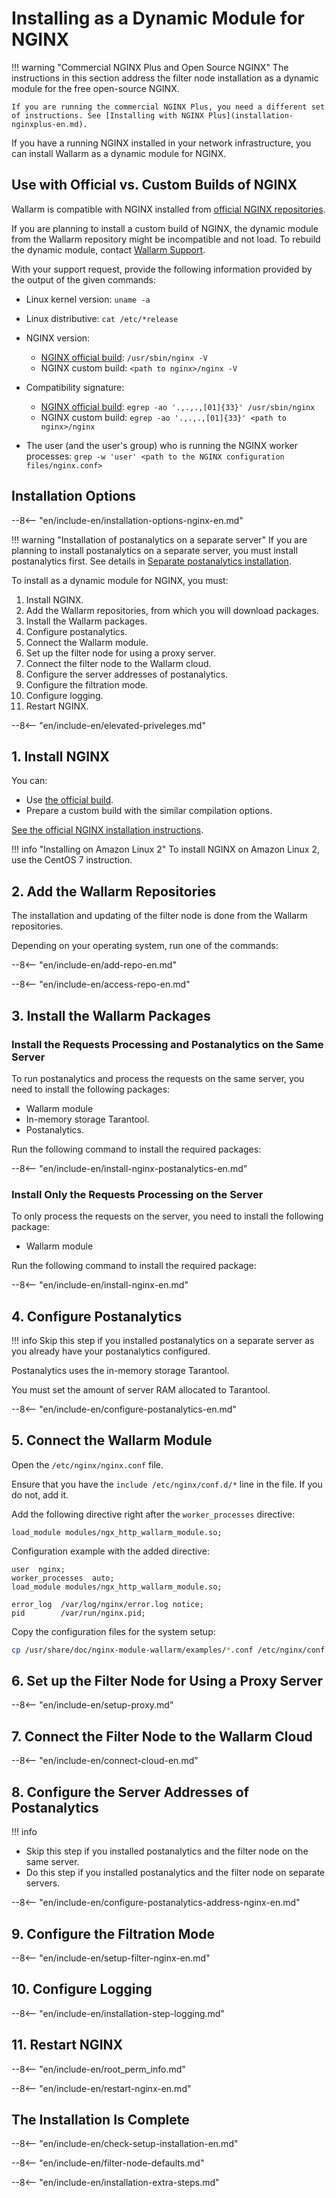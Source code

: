 # Installing as a Dynamic Module for NGINX

!!! warning "Commercial NGINX Plus and Open Source NGINX"
    The instructions in this section address the filter node installation as a dynamic module for the free open-source NGINX.

    If you are running the commercial NGINX Plus, you need a different set of instructions. See [Installing with NGINX Plus](installation-nginxplus-en.md).

If you have a running NGINX installed in your network infrastructure, you can install
Wallarm as a dynamic module for NGINX.

## Use with Official vs. Custom Builds of NGINX

Wallarm is compatible with NGINX installed from [official NGINX repositories](https://nginx.org/en/linux_packages.html).

If you are planning to install a custom build of NGINX, the dynamic module
from the Wallarm repository might be incompatible and not load. To rebuild
the dynamic module, contact [Wallarm Support](../cloud-include/contacting-support.md).

With your support request, provide the following information provided by the output of the given commands:

  * Linux kernel version: `uname -a`
  * Linux distributive: `cat /etc/*release`
  * NGINX version:

    * [NGINX official build](https://nginx.org/en/linux_packages.html): `/usr/sbin/nginx -V`
    * NGINX custom build: `<path to nginx>/nginx -V`

  * Compatibility signature:

    * [NGINX official build](https://nginx.org/en/linux_packages.html): `egrep -ao '.,.,.,[01]{33}' /usr/sbin/nginx`
    * NGINX custom build: `egrep -ao '.,.,.,[01]{33}' <path to nginx>/nginx`

  * The user (and the user's group) who is running the NGINX worker processes: `grep -w 'user' <path to the NGINX configuration files/nginx.conf>`

## Installation Options

--8<-- "en/include-en/installation-options-nginx-en.md"

!!! warning "Installation of postanalytics on a separate server"
    If you are planning to install postanalytics on a separate server,
    you must install postanalytics first. See details in [Separate postanalytics installation](installation-postanalytics-en.md).

To install as a dynamic module for NGINX, you must:

1. Install NGINX.
2. Add the Wallarm repositories, from which you will download packages.
3. Install the Wallarm packages.
4. Configure postanalytics.
5. Connect the Wallarm module.
6. Set up the filter node for using a proxy server.
7. Connect the filter node to the Wallarm cloud.
8. Configure the server addresses of postanalytics.
9. Configure the filtration mode.
10. Configure logging.
11. Restart NGINX.

--8<-- "en/include-en/elevated-priveleges.md"
    
## 1. Install NGINX

You can:

* Use [the official build](https://nginx.org/en/linux_packages.html).
* Prepare a custom build with the similar compilation options.

[See the official NGINX installation instructions](https://www.nginx.com/resources/admin-guide/installing-nginx-open-source/).

!!! info "Installing on Amazon Linux 2"
    To install NGINX on Amazon Linux 2, use the CentOS 7 instruction.

## 2. Add the Wallarm Repositories

The installation and updating of the filter node is done from the Wallarm
repositories.

Depending on your operating system, run one of the commands:

--8<-- "en/include-en/add-repo-en.md"

--8<-- "en/include-en/access-repo-en.md"

## 3. Install the Wallarm Packages

### Install the Requests Processing and Postanalytics on the Same Server

To run postanalytics and process the requests on the same server, you need to
install the following packages:

* Wallarm module
* In-memory storage Tarantool.
* Postanalytics.

Run the following command to install the required packages:

--8<-- "en/include-en/install-nginx-postanalytics-en.md"

### Install Only the Requests Processing on the Server

To only process the requests on the server, you need to install the following
package:

* Wallarm module

Run the following command to install the required package:

--8<-- "en/include-en/install-nginx-en.md"

## 4. Configure Postanalytics

!!! info
    Skip this step if you installed postanalytics on a separate server as you already have your postanalytics configured.

Postanalytics uses the in-memory storage Tarantool.

You must set the amount of server RAM allocated to Tarantool.

--8<-- "en/include-en/configure-postanalytics-en.md"

## 5. Connect the Wallarm Module

Open the `/etc/nginx/nginx.conf` file.

Ensure that you have the `include /etc/nginx/conf.d/*` line in the file. If you do not, add it.

Add the following directive right after the `worker_processes` directive:

```
load_module modules/ngx_http_wallarm_module.so;
```

Configuration example with the added directive:

```
user  nginx;
worker_processes  auto;
load_module modules/ngx_http_wallarm_module.so;

error_log  /var/log/nginx/error.log notice;
pid        /var/run/nginx.pid;
```

Copy the configuration files for the system setup:

``` bash
cp /usr/share/doc/nginx-module-wallarm/examples/*.conf /etc/nginx/conf.d/
```

## 6. Set up the Filter Node for Using a Proxy Server

--8<-- "en/include-en/setup-proxy.md"

## 7. Connect the Filter Node to the Wallarm Cloud

--8<-- "en/include-en/connect-cloud-en.md"

## 8. Configure the Server Addresses of Postanalytics

!!! info
  * Skip this step if you installed postanalytics and the filter node on the same server.
  * Do this step if you installed postanalytics and the filter node on separate servers.

--8<-- "en/include-en/configure-postanalytics-address-nginx-en.md"

## 9. Configure the Filtration Mode

--8<-- "en/include-en/setup-filter-nginx-en.md"

## 10. Configure Logging

--8<-- "en/include-en/installation-step-logging.md"

## 11. Restart NGINX

--8<-- "en/include-en/root_perm_info.md"

--8<-- "en/include-en/restart-nginx-en.md"

## The Installation Is Complete

--8<-- "en/include-en/check-setup-installation-en.md"

--8<-- "en/include-en/filter-node-defaults.md"

--8<-- "en/include-en/installation-extra-steps.md"